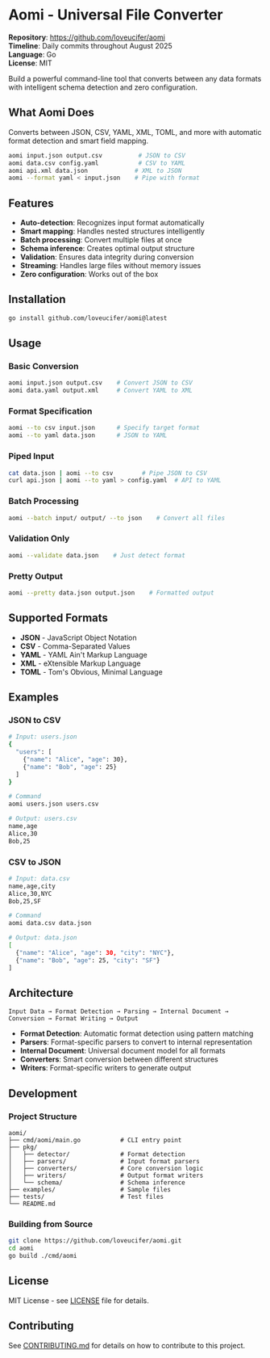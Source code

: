 # Aomi - Universal File Converter

**Repository**: https://github.com/loveucifer/aomi  
**Timeline**: Daily commits throughout August 2025  
**Language**: Go  
**License**: MIT

Build a powerful command-line tool that converts between any data formats with intelligent schema detection and zero configuration.

## What Aomi Does

Converts between JSON, CSV, YAML, XML, TOML, and more with automatic format detection and smart field mapping.

```bash
aomi input.json output.csv          # JSON to CSV
aomi data.csv config.yaml           # CSV to YAML  
aomi api.xml data.json             # XML to JSON
aomi --format yaml < input.json    # Pipe with format
```

## Features

- **Auto-detection**: Recognizes input format automatically
- **Smart mapping**: Handles nested structures intelligently  
- **Batch processing**: Convert multiple files at once
- **Schema inference**: Creates optimal output structure
- **Validation**: Ensures data integrity during conversion
- **Streaming**: Handles large files without memory issues
- **Zero configuration**: Works out of the box

## Installation

```bash
go install github.com/loveucifer/aomi@latest
```

## Usage

### Basic Conversion
```bash
aomi input.json output.csv    # Convert JSON to CSV
aomi data.yaml output.xml     # Convert YAML to XML
```

### Format Specification
```bash
aomi --to csv input.json      # Specify target format
aomi --to yaml data.json      # JSON to YAML
```

### Piped Input
```bash
cat data.json | aomi --to csv        # Pipe JSON to CSV
curl api.json | aomi --to yaml > config.yaml  # API to YAML
```

### Batch Processing
```bash
aomi --batch input/ output/ --to json    # Convert all files
```

### Validation Only
```bash
aomi --validate data.json    # Just detect format
```

### Pretty Output
```bash
aomi --pretty data.json output.json    # Formatted output
```

## Supported Formats

- **JSON** - JavaScript Object Notation
- **CSV** - Comma-Separated Values  
- **YAML** - YAML Ain't Markup Language
- **XML** - eXtensible Markup Language
- **TOML** - Tom's Obvious, Minimal Language

## Examples

### JSON to CSV
```bash
# Input: users.json
{
  "users": [
    {"name": "Alice", "age": 30},
    {"name": "Bob", "age": 25}
  ]
}

# Command
aomi users.json users.csv

# Output: users.csv
name,age
Alice,30
Bob,25
```

### CSV to JSON
```bash
# Input: data.csv
name,age,city
Alice,30,NYC
Bob,25,SF

# Command
aomi data.csv data.json

# Output: data.json
[
  {"name": "Alice", "age": 30, "city": "NYC"},
  {"name": "Bob", "age": 25, "city": "SF"}
]
```

## Architecture

```
Input Data → Format Detection → Parsing → Internal Document → Conversion → Format Writing → Output
```

- **Format Detection**: Automatic format detection using pattern matching
- **Parsers**: Format-specific parsers to convert to internal representation
- **Internal Document**: Universal document model for all formats
- **Converters**: Smart conversion between different structures
- **Writers**: Format-specific writers to generate output

## Development

### Project Structure

```
aomi/
├── cmd/aomi/main.go           # CLI entry point
├── pkg/
│   ├── detector/              # Format detection
│   ├── parsers/               # Input format parsers
│   ├── converters/            # Core conversion logic
│   ├── writers/               # Output format writers
│   └── schema/                # Schema inference
├── examples/                  # Sample files
├── tests/                     # Test files
└── README.md
```

### Building from Source

```bash
git clone https://github.com/loveucifer/aomi.git
cd aomi
go build ./cmd/aomi
```

## License

MIT License - see [LICENSE](LICENSE) file for details.

## Contributing

See [CONTRIBUTING.md](CONTRIBUTING.md) for details on how to contribute to this project.